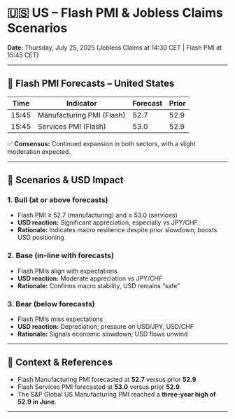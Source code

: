 # 🇺🇸 US – Flash PMI & Jobless Claims Scenarios  
**Date:** Thursday, July 25, 2025 (Jobless Claims at 14:30 CET | Flash PMI at 15:45 CET)

---

## 🔹 Flash PMI Forecasts – United States

| Time   | Indicator                     | Forecast | Prior |
|--------|-------------------------------|----------|-------|
| 15:45  | Manufacturing PMI (Flash)     | 52.7     | 52.9  |
| 15:45  | Services PMI (Flash)          | 53.0     | 52.9  |

✅ **Consensus:** Continued expansion in both sectors, with a slight moderation expected.

---

## 🚀 Scenarios & USD Impact

### 1. **Bull** (at or above forecasts)  
- Flash PMI ≥ 52.7 (manufacturing) and ≥ 53.0 (services)  
- **USD reaction:** Significant appreciation, especially vs JPY/CHF  
- **Rationale:** Indicates macro resilience despite prior slowdown; boosts USD positioning

### 2. **Base** (in-line with forecasts)  
- Flash PMIs align with expectations  
- **USD reaction:** Moderate appreciation vs JPY/CHF  
- **Rationale:** Confirms macro stability, USD remains “safe”

### 3. **Bear** (below forecasts)  
- Flash PMIs miss expectations  
- **USD reaction:** Depreciation; pressure on USD/JPY, USD/CHF  
- **Rationale:** Signals economic slowdown; USD flows unwind

---

## 🔗 Context & References

- Flash Manufacturing PMI forecasted at **52.7** versus prior **52.9**. 
- Flash Services PMI forecasted at **53.0** versus prior **52.9**.
- The S&P Global US Manufacturing PMI reached a **three-year high of 52.9 in June**.

---


